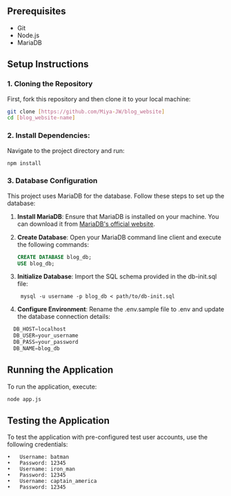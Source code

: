 ## Prerequisites

- Git
- Node.js
- MariaDB 

## Setup Instructions

### 1. Cloning the Repository

First, fork this repository and then clone it to your local machine:

```bash
git clone [https://github.com/Miya-JW/blog_website]
cd [blog_website-name]
```

### 2.	Install Dependencies:

Navigate to the project directory and run:
```bash
npm install
```

### 3. Database Configuration

This project uses MariaDB for the database. Follow these steps to set up the database:

1. **Install MariaDB**: Ensure that MariaDB is installed on your machine. You can download it from [MariaDB's official website](https://mariadb.org/download/).

2. **Create Database**:
   Open your MariaDB command line client and execute the following commands:
   ```sql
   CREATE DATABASE blog_db;
   USE blog_db;
   ```

3. **Initialize Database**:
   Import the SQL schema provided in the db-init.sql file:
   ```spl 
    mysql -u username -p blog_db < path/to/db-init.sql
   ```

4. **Configure Environment**:
   Rename the .env.sample file to .env and update the database connection details:
  ```sql
    DB_HOST=localhost
    DB_USER=your_username
    DB_PASS=your_password
    DB_NAME=blog_db
  ```


## Running the Application
To run the application, execute:
```bash
node app.js
```

## Testing the Application

To test the application with pre-configured test user accounts, use the following credentials:

	•	Username: batman
	•	Password: 12345
	•	Username: iron_man
	•	Password: 12345
    •	Username: captain_america
	•	Password: 12345



